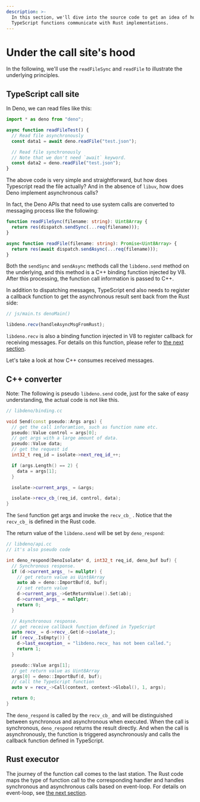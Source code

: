 ```yaml
---
description: >-
  In this section, we'll dive into the source code to get an idea of how
  TypeScript functions communicate with Rust implementations.
---
```


# Under the call site's hood

In the following, we'll use the `readFileSync` and `readFile` to illustrate the underlying principles.

## TypeScript call site

In Deno, we can read files like this:

```typescript
import * as deno from "deno";

async function readFileTest() {
  // Read file asynchronously
  const data1 = await deno.readFile("test.json");

  // Read file synchronously
  // Note that we don't need `await` keyword.
  const data2 = deno.readFile("test.json");
}
```

The above code is very simple and straightforward, but how does Typescript read the file actually? And in the absence of `libuv`, how does Deno implement asynchronous calls?

In fact, the Deno APIs that need to use system calls are converted to messaging process like the following:

```typescript
function readFileSync(filename: string): Uint8Array {
  return res(dispatch.sendSync(...req(filename)));
}

async function readFile(filename: string): Promise<Uint8Array> {
  return res(await dispatch.sendAsync(...req(filename)));
}
```

Both the `sendSync` and `sendAsync` methods call the `libdeno.send` method on the underlying, and this method is a C++ binding function injected by V8. After this processing, the function call information is passed to C++. 

In addition to dispatching messages, TypeScript end also needs to register a callback function to get the asynchronous result sent back from the Rust side:

```typescript
// js/main.ts denoMain()

libdeno.recv(handleAsyncMsgFromRust);
```

`libdeno.recv` is also a binding function injected in V8 to register callback for receiving messages. For details on this function, please refer to [the next section](https://denolib.gitbook.io/guide/~/drafts/-LUtKIIrxNaQMXGyMSgw/primary/advanced/process-lifecycle#rust-main-entry-point).

Let's take a look at how C++ consumes received messages.

## C++ converter

Note: The following is pseudo `libdeno.send` code, just for the sake of easy understanding, the actual code is not like this.

```cpp
// libdeno/binding.cc

void Send(const pseudo::Args args) {
  // get the call inforamtion, such as function name etc.
  pseudo::Value control = args[0];
  // get args with a large amount of data.
  pseudo::Value data;
  // get the request id
  int32_t req_id = isolate->next_req_id_++;

  if (args.Length() == 2) {
    data = args[1];
  }

  isolate->current_args_ = &args;

  isolate->recv_cb_(req_id, control, data);
}
```

The `Send` function get args and invoke the `recv_cb_` . Notice that the `recv_cb_`  is defined in the Rust code.

The return value of the `libdeno.send`  will be set by `deno_respond`:

```cpp
// libdeno/api.cc
// it's also pseudo code

int deno_respond(DenoIsolate* d, int32_t req_id, deno_buf buf) {
  // Synchronous response.
  if (d->current_args_ != nullptr) {
    // get return value as Uint8Array
    auto ab = deno::ImportBuf(d, buf);
    // set return value
    d->current_args_->GetReturnValue().Set(ab);
    d->current_args_ = nullptr;
    return 0;
  }

  // Asynchronous response.
  // get receive callback function defined in TypeScript
  auto recv_ = d->recv_.Get(d->isolate_);
  if (recv_.IsEmpty()) {
    d->last_exception_ = "libdeno.recv_ has not been called.";
    return 1;
  }

  pseudo::Value args[1];
  // get return value as Uint8Array
  args[0] = deno::ImportBuf(d, buf);
  // call the TypeScript function
  auto v = recv_->Call(context, context->Global(), 1, args);

  return 0;
}
```

The `deno_respond` is called by the `recv_cb_` and will be distinguished between synchronous and asynchronous when executed. When the call is synchronous, `deno_respond` returns the result directly. And when the call is asynchronously, the function is triggered asynchronously and calls the callback function defined in TypeScript.

## Rust executor

The journey of the function call comes to the last station. The Rust code maps the type of function call to the corresponding handler and handles synchronous and asynchronous calls based on event-loop. For details on event-loop, see [the next section](https://denolib.gitbook.io/guide/~/drafts/-LUtyQuHAr1yFSGlQdF7/primary/advanced/process-lifecycle#isolate-event_loop).

